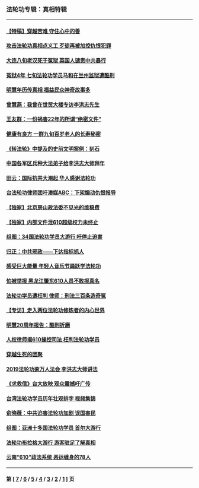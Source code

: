 ### 法轮功专辑：真相特辑
---
#### [【特稿】穿越苦难 守住心中的善](../../pages/nf4389/n13784979.md?10280430) 
#### [攻击法轮功真相点义工 歹徒再被加控仇恨犯罪](../../pages/nf4389/n13601019.md?10280430) 
#### [大连八旬老汉死于冤狱 英国人谴责中共暴行](../../pages/nf4389/n13480118.md?10280430) 
#### [冤狱4年 七旬法轮功学员马和在兰州监狱遭酷刑](../../pages/nf4389/n13304688.md?10280430) 
#### [明慧年历传真相 福益民众神奇故事多](../../pages/nf4389/n13294545.md?10280430) 
#### [曾慧燕：我曾在世贸大楼专访李洪志先生](../../pages/nf4389/n12898729.md?10280430) 
#### [王友群：一份祸害22年的所谓“绝密文件”](../../pages/nf4389/n12871750.md?10280430) 
#### [健康有良方 一群九旬百岁老人的长寿秘密](../../pages/nf4389/n12847475.md?10280430) 
#### [《转法轮》中提及的史前文明案例：刻石](../../pages/nf4389/n12758577.md?10280430) 
#### [中国各军区兵种大法弟子给李洪志大师拜年](../../pages/nf4389/n12750047.md?10280430) 
#### [田云：国际抗共大潮起 华人感谢法轮功](../../pages/nf4389/n12357708.md?10280430) 
#### [台法轮功律师团吁澳媒ABC：下架煽动仇恨报导](../../pages/nf4389/n12279917.md?10280430) 
#### [【独家】北京房山政法委不见光的维稳费](../../pages/nf4389/n12031979.md?10280430) 
#### [【独家】内部文件泄610超级权力未终止](../../pages/nf4389/n12023895.md?10280430) 
#### [组图：34国法轮功学员大游行 吁停止迫害](../../pages/nf4389/n11492658.md?10280430) 
#### [归正：中共邪政——下达指标抓人](../../pages/nf4389/n11474770.md?10280430) 
#### [感受巨大能量 年轻人音乐节踊跃学法轮功](../../pages/nf4389/n11441981.md?10280430) 
#### [怕被举报 黑龙江肇东610人员不敢报真名](../../pages/nf4389/n11436499.md?10280430) 
#### [法轮功学员遭枉判 律师：刑法三百条造奇冤](../../pages/nf4389/n11433943.md?10280430) 
#### [【专访】走入两位法轮功修炼者的内心世界](../../pages/nf4389/n11415623.md?10280430) 
#### [明慧20周年报告：酷刑折磨](../../pages/nf4389/n11387954.md?10280430) 
#### [人权律师揭610操控司法 枉判法轮功学员](../../pages/nf4389/n11313370.md?10280430) 
#### [穿越生死的团聚](../../pages/nf4389/n11258922.md?10280430) 
#### [2019法轮功逾万人法会 李洪志大师讲法](../../pages/nf4389/n11265303.md?10280430) 
#### [《求救信》台大放映 观众震撼吁广传](../../pages/nf4389/n10922251.md?10280430) 
#### [台湾法轮功学员历年壮观排字 视频集锦](../../pages/nf4389/n10878789.md?10280430) 
#### [俞晓薇：中共迫害法轮功加剧 误国害民](../../pages/nf4389/n10859260.md?10280430) 
#### [组图：亚洲十多国法轮功学员 首尔大游行](../../pages/nf4389/n10781149.md?10280430) 
#### [法轮功布拉格大游行 游客驻足了解真相](../../pages/nf4389/n10749360.md?10280430) 
#### [云南“610”政法系统 恶运缠身的78人](../../pages/nf4389/n10747534.md?10280430) 

---
#### 第 [ [7](./7.md?10280430) / [6](./6.md?10280430) / [5](./5.md?10280430) / [4](./4.md?10280430) / [3](./3.md?10280430) / [2](./2.md?10280430) / [1](./1.md?10280430) ] 页
